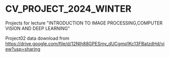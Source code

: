 # CV_PROJECT_2024_WINTER
Projects for lecture "INTRODUCTION TO IMAGE PROCESSING,COMPUTER VISION AND DEEP LEARNING"

Project02 data download from https://drive.google.com/file/d/12NIh88GPESmy_dUCgmp1Kc13FBatzdHd/view?usp=sharing
